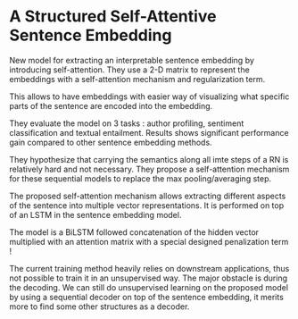 # A Structured Self-Attentive Sentence Embedding

New model for extracting an interpretable sentence embedding by introducing self-attention. They use a 2-D matrix to represent the embeddings with a self-attention mechanism and regularization term.

This allows to have embeddings with easier way of visualizing what specific parts of the sentence are encoded into the embedding.

They evaluate the model on 3 tasks : author profiling, sentiment classification and textual entailment. Results shows significant performance gain compared to other sentence embedding methods.

They hypothesize that carrying the semantics along all imte steps of a RN is relatively hard and not necessary. They propose a self-attention mechanism for these sequential models to replace the max pooling/averaging step.

The proposed self-attention mechanism allows extracting different aspects of the sentence into multiple vector representations. It is performed on top of an LSTM in the sentence embedding model.

The model is a BiLSTM followed concatenation of the hidden vector multiplied with an attention matrix with a special designed penalization term !

The current training method heavily relies on downstream applications, thus not possible to train it in an unsupervised way. The major obstacle is during the decoding.
We can still do unsupervised learning on the proposed model by using a sequential decoder on top of the sentence embedding, it merits more to find some other structures as a decoder.
